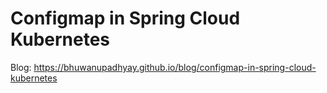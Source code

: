 # Configmap in Spring Cloud Kubernetes

Blog: <https://bhuwanupadhyay.github.io/blog/configmap-in-spring-cloud-kubernetes>
